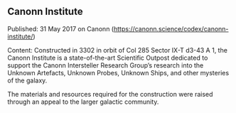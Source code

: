## Canonn Institute

Published: 31 May 2017 on Canonn (https://canonn.science/codex/canonn-institute/)

Content: Constructed in 3302 in orbit of Col 285 Sector IX-T d3-43 A 1, the Canonn Institute is a state-of-the-art Scientific Outpost dedicated to support the Canonn Intersteller Research Group’s research into the Unknown Artefacts, Unknown Probes, Unknown Ships, and other mysteries of the galaxy.

The materials and resources required for the construction were raised through an appeal to the larger galactic community.